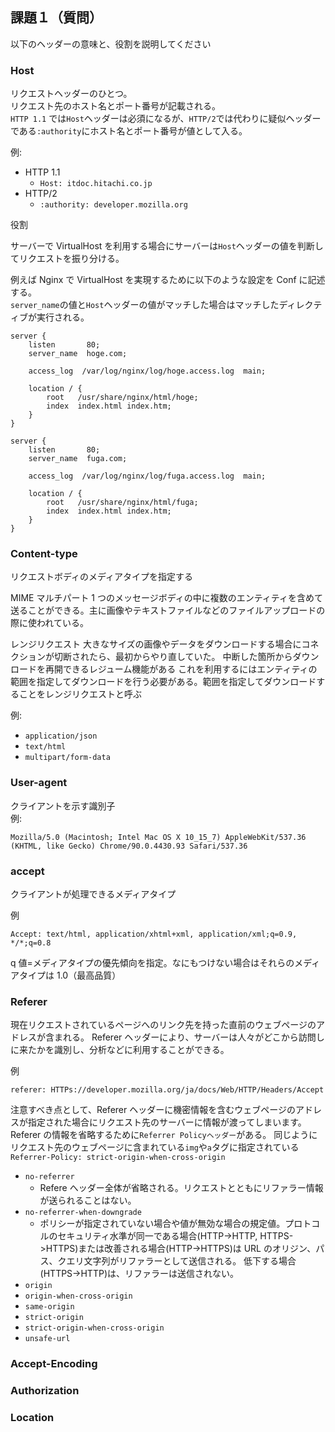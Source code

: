 ## 課題１（質問）

以下のヘッダーの意味と、役割を説明してください

### Host

リクエストヘッダーのひとつ。  
リクエスト先のホスト名とポート番号が記載される。  
`HTTP 1.1` では`Host`ヘッダーは必須になるが、`HTTP/2`では代わりに疑似ヘッダーである`:authority`にホスト名とポート番号が値として入る。

例:

- HTTP 1.1
  - `Host: itdoc.hitachi.co.jp`
- HTTP/2
  - `:authority: developer.mozilla.org`

役割

サーバーで VirtualHost を利用する場合にサーバーは`Host`ヘッダーの値を判断してリクエストを振り分ける。

例えば Nginx で VirtualHost を実現するために以下のような設定を Conf に記述する。  
`server_name`の値と`Host`ヘッダーの値がマッチした場合はマッチしたディレクティブが実行される。

```
server {
    listen       80;
    server_name  hoge.com;

    access_log  /var/log/nginx/log/hoge.access.log  main;

    location / {
        root   /usr/share/nginx/html/hoge;
        index  index.html index.htm;
    }
}

server {
    listen       80;
    server_name  fuga.com;

    access_log  /var/log/nginx/log/fuga.access.log  main;

    location / {
        root   /usr/share/nginx/html/fuga;
        index  index.html index.htm;
    }
}
```

### Content-type

リクエストボディのメディアタイプを指定する

MIME
マルチパート
1 つのメッセージボディの中に複数のエンティティを含めて送ることができる。主に画像やテキストファイルなどのファイルアップロードの際に使われている。

レンジリクエスト
大きなサイズの画像やデータをダウンロードする場合にコネクションが切断されたら、最初からやり直していた。
中断した箇所からダウンロードを再開できるレジューム機能がある
これを利用するにはエンティティの範囲を指定してダウンロードを行う必要がある。範囲を指定してダウンロードすることをレンジリクエストと呼ぶ

例:

- `application/json`
- `text/html`
- `multipart/form-data`

### User-agent

クライアントを示す識別子  
例:

```
Mozilla/5.0 (Macintosh; Intel Mac OS X 10_15_7) AppleWebKit/537.36 (KHTML, like Gecko) Chrome/90.0.4430.93 Safari/537.36
```

### accept

クライアントが処理できるメディアタイプ

例

```
Accept: text/html, application/xhtml+xml, application/xml;q=0.9, */*;q=0.8
```

q 値=メディアタイプの優先傾向を指定。なにもつけない場合はそれらのメディアタイプは 1.0（最高品質）

### Referer

現在リクエストされているページへのリンク先を持った直前のウェブページのアドレスが含まれる。
Referer ヘッダーにより、サーバーは人々がどこから訪問しに来たかを識別し、分析などに利用することができる。

例

```
referer: HTTPs://developer.mozilla.org/ja/docs/Web/HTTP/Headers/Accept
```

注意すべき点として、Referer ヘッダーに機密情報を含むウェブページのアドレスが指定された場合にリクエスト先のサーバーに情報が渡ってしまいます。
Referer の情報を省略するために`Referrer Policyヘッダー`がある。
同じようにリクエスト先のウェブページに含まれている`img`や`a`タグに指定されている
`Referrer-Policy: strict-origin-when-cross-origin`

- `no-referrer`
  - Refere へッダー全体が省略される。リクエストとともにリファラー情報が送られることはない。
- `no-referrer-when-downgrade`
  - ポリシーが指定されていない場合や値が無効な場合の規定値。プロトコルのセキュリティ水準が同一である場合(HTTP->HTTP, HTTPS->HTTPS)または改善される場合(HTTP->HTTPS)は URL のオリジン、パス、クエリ文字列がリファラーとして送信される。
    低下する場合(HTTPS->HTTP)は、リファラーは送信されない。
- `origin`
- `origin-when-cross-origin`
- `same-origin`
- `strict-origin`
- `strict-origin-when-cross-origin`
- `unsafe-url`

### Accept-Encoding

### Authorization

### Location
